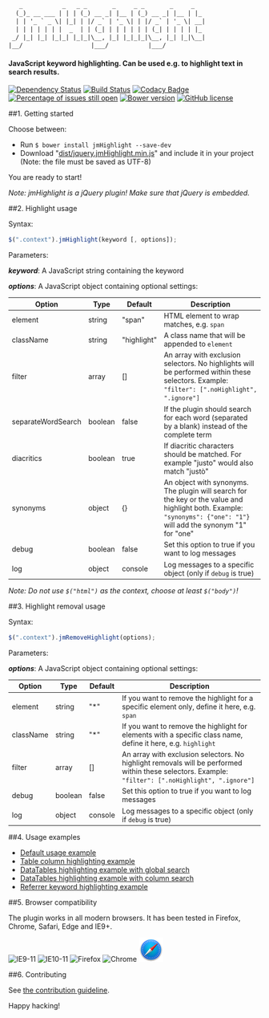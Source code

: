 ```
   _           _   _ _       _     _ _       _     _   
  (_)_ __ ___ | | | (_) __ _| |__ | (_) __ _| |__ | |_ 
  | | '_ ` _ \| |_| | |/ _` | '_ \| | |/ _` | '_ \| __|
  | | | | | | |  _  | | (_| | | | | | | (_| | | | | |_ 
 _/ |_| |_| |_|_| |_|_|\__, |_| |_|_|_|\__, |_| |_|\__|
|__/                   |___/           |___/           
```

#### JavaScript keyword highlighting. Can be used e.g. to highlight text in search results.

[![Dependency Status](https://www.versioneye.com/user/projects/55893384306662001e0000e8/badge.svg?style=flat)](https://www.versioneye.com/user/projects/55893384306662001e0000e8)
[![Build Status](https://travis-ci.org/julmot/jmHighlight.svg?branch=master)](https://travis-ci.org/julmot/jmHighlight)
[![Codacy Badge](https://api.codacy.com/project/badge/grade/27a3ed45370f41e89b02073b214c18a7)](https://www.codacy.com/app/julmot/jmHighlight)
[![Percentage of issues still open](http://isitmaintained.com/badge/open/julmot/jmHighlight.svg)](http://isitmaintained.com/project/julmot/jmHighlight "Percentage of issues still open")
[![Bower version](https://badge.fury.io/bo/jmHighlight.svg)](https://badge.fury.io/bo/jmHighlight)
[![GitHub license](https://img.shields.io/badge/license-MIT-blue.svg)](https://raw.githubusercontent.com/julmot/jmHighlight/master/LICENSE)

##1. Getting started

Choose between:
- Run `$ bower install jmHighlight --save-dev`
- Download "[dist/jquery.jmHighlight.min.js](https://github.com/julmot/jmHighlight/blob/master/dist/jquery.jmHighlight.min.js)" and include it in your project (Note: the file must be saved as UTF-8)

You are ready to start!

*Note: jmHighlight is a jQuery plugin! Make sure that jQuery is embedded.*

##2. Highlight usage

Syntax:
```javascript
$(".context").jmHighlight(keyword [, options]);
```

Parameters:

_**keyword**_: A JavaScript string containing the keyword

_**options**_: A JavaScript object containing optional settings:

| Option             | Type    | Default     | Description                                                                                                                                                         |
|--------------------|---------|-------------|---------------------------------------------------------------------------------------------------------------------------------------------------------------------|
| element            | string  | "span"      | HTML element to wrap matches, e.g. `span`                                                                                                                           |
| className          | string  | "highlight" | A class name that will be appended to `element`                                                                                                                     |
| filter             | array   | []          | An array with exclusion selectors. No highlights will be performed within these selectors. Example: `"filter": [".noHighlight", ".ignore"]`                         |
| separateWordSearch | boolean | false       | If the plugin should search for each word (separated by a blank) instead of the complete term                                                                       |
| diacritics         | boolean | true        | If diacritic characters should be matched. For example "justo" would also match "justò"                                                                             |
| synonyms           | object  | {}          | An object with synonyms. The plugin will search for the key or the value and highlight both. Example: `"synonyms": {"one": "1"}` will add the synonym "1" for "one" |
| debug              | boolean | false       | Set this option to true if you want to log messages                                                                                                                 |
| log                | object  | console     | Log messages to a specific object (only if  `debug` is true)                                                                                                        |

_Note: Do not use `$("html")` as the context, choose at least `$("body")`!_

##3. Highlight removal usage

Syntax:
```javascript
$(".context").jmRemoveHighlight(options);
```

Parameters:

_**options**_:
A JavaScript object containing optional settings:

| Option    | Type    | Default | Description                                                                                                                                         |
|-----------|---------|---------|-----------------------------------------------------------------------------------------------------------------------------------------------------|
| element   | string  | "*"     | If you want to remove the highlight for a specific element only, define it here, e.g. `span`                                                        |
| className | string  | "*"     | If you want to remove the highlight for elements with a specific class name, define it here, e.g. `highlight`                                       |
| filter    | array   | []      | An array with exclusion selectors. No highlight removals will be performed within these selectors. Example: `"filter": [".noHighlight", ".ignore"]` |
| debug     | boolean | false   | Set this option to true if you want to log messages                                                                                                 |
| log       | object  | console | Log messages to a specific object (only if  `debug` is true)                                                                                        |

##4. Usage examples
 - [Default usage example](https://jsfiddle.net/julmot/vpav6tL1/)
 - [Table column highlighting example](https://jsfiddle.net/julmot/1at87fnu/)
 - [DataTables highlighting example with global search](https://jsfiddle.net/julmot/buh9h2r8/)
 - [DataTables highlighting example with column search](https://jsfiddle.net/julmot/c2am6zfr/)
 - [Referrer keyword highlighting example](https://jsfiddle.net/julmot/bL6bb5oo/)

##5. Browser compatibility

The plugin works in all modern browsers.
It has been tested in Firefox, Chrome, Safari, Edge and IE9+.

![IE9-11](https://raw.githubusercontent.com/alrra/browser-logos/master/internet-explorer/internet-explorer_48x48.png)
![IE10-11](https://raw.githubusercontent.com/alrra/browser-logos/master/internet-explorer-tile/internet-explorer-tile_48x48.png)
![Firefox](https://raw.githubusercontent.com/alrra/browser-logos/master/firefox/firefox_48x48.png)
![Chrome](https://raw.githubusercontent.com/alrra/browser-logos/master/chrome/chrome_48x48.png)
![Safari](https://raw.githubusercontent.com/alrra/browser-logos/master/safari/safari_48x48.png)


##6. Contributing

See [the contribution guideline](https://github.com/julmot/jmHighlight/blob/master/CONTRIBUTING.md).

Happy hacking!
